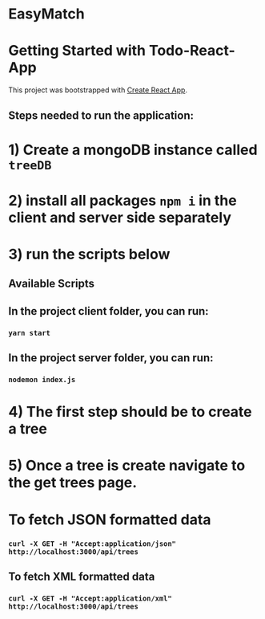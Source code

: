 # EasyMatch

# Getting Started with Todo-React-App

This project was bootstrapped with [Create React App](https://github.com/facebook/create-react-app).

## Steps needed to run the application:
# 1) Create a mongoDB instance called `treeDB`
# 2) install all packages `npm i` in the client and server side separately
# 3) run the scripts below

## Available Scripts

## In the project client folder, you can run:

### `yarn start`

## In the project server folder, you can run:

### `nodemon index.js`

# 4) The first step should be to create a tree
# 5) Once a tree is create navigate to the get trees page.

# To fetch JSON formatted data

### `curl -X GET -H "Accept:application/json" http://localhost:3000/api/trees`

## To fetch XML formatted data

### `curl -X GET -H "Accept:application/xml" http://localhost:3000/api/trees`
